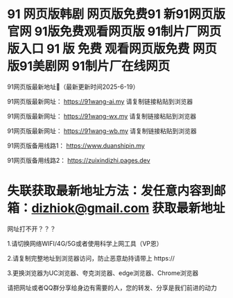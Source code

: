 # 91 网页版韩剧 网页版免费91 新91网页版官网 91版免费观看网页版 91制片厂网页版入口 91 版 免费 观看网页版免费 网页版91美剧网 91制片厂在线网页

91网页版最新地址👋（最新更新时间2025-6-19）

91网页版最新网址： https://91wang-ai.my 请复制链接粘贴到浏览器

91网页版最新网址： https://91wang-wx.my 请复制链接粘贴到浏览器

91网页版最新网址： https://91wang-wb.my 请复制链接粘贴到浏览器

91网页版备用线路1： https://www.duanshipin.my

91网页版备用线路2： https://zuixindizhi.pages.dev

# 失联获取最新地址方法：发任意内容到邮箱：dizhiok@gmail.com 获取最新地址

网址打不开？？？

1.请切换网络WIFI/4G/5G或者使用科学上网工具（VP恩）

2.请复制完整地址到浏览器访问，防止恶意劫持请带上 https://

3.更换浏览器为UC浏览器、夸克浏览器、edge浏览器、Chrome浏览器

请把网址或者QQ群分享给身边有需要的人，您的转发、分享是我们前进的动力


